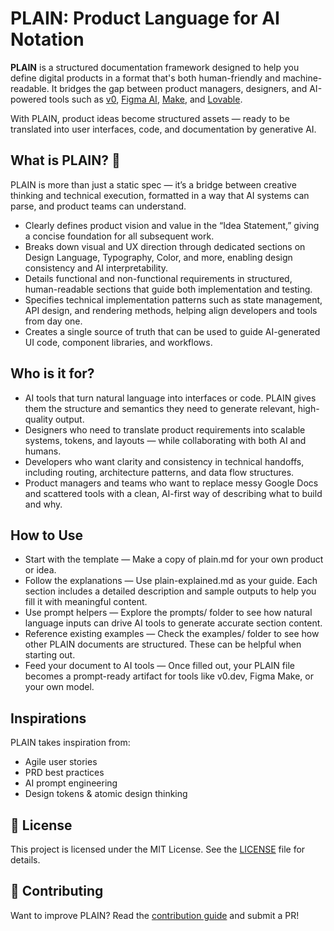 # PLAIN: Product Language for AI Notation

**PLAIN** is a structured documentation framework designed to help you define digital products in a format that's both human-friendly and machine-readable. It bridges the gap between product managers, designers, and AI-powered tools such as [v0](https://v0.dev), [Figma AI](https://www.figma.com/blog/design-ai), [Make](https://www.make.com), and [Lovable](https://www.lovable.so/).

With PLAIN, product ideas become structured assets — ready to be translated into user interfaces, code, and documentation by generative AI.

## What is PLAIN? 🤔

PLAIN is more than just a static spec — it’s a bridge between creative thinking and technical execution, formatted in a way that AI systems can parse, and product teams can understand.

- Clearly defines product vision and value in the “Idea Statement,” giving a concise foundation for all subsequent work.
- Breaks down visual and UX direction through dedicated sections on Design Language, Typography, Color, and more, enabling design consistency and AI interpretability.
- Details functional and non-functional requirements in structured, human-readable sections that guide both implementation and testing.
- Specifies technical implementation patterns such as state management, API design, and rendering methods, helping align developers and tools from day one.
- Creates a single source of truth that can be used to guide AI-generated UI code, component libraries, and workflows.

## Who is it for?

- AI tools that turn natural language into interfaces or code. PLAIN gives them the structure and semantics they need to generate relevant, high-quality output.
- Designers who need to translate product requirements into scalable systems, tokens, and layouts — while collaborating with both AI and humans.
- Developers who want clarity and consistency in technical handoffs, including routing, architecture patterns, and data flow structures.
- Product managers and teams who want to replace messy Google Docs and scattered tools with a clean, AI-first way of describing what to build and why.

## How to Use
- Start with the template — Make a copy of plain.md for your own product or idea.
- Follow the explanations — Use plain-explained.md as your guide. Each section includes a detailed description and sample outputs to help you fill it with meaningful content.
- Use prompt helpers — Explore the prompts/ folder to see how natural language inputs can drive AI tools to generate accurate section content.
- Reference existing examples — Check the examples/ folder to see how other PLAIN documents are structured. These can be helpful when starting out.
- Feed your document to AI tools — Once filled out, your PLAIN file becomes a prompt-ready artifact for tools like v0.dev, Figma Make, or your own model.

## Inspirations

PLAIN takes inspiration from:
- Agile user stories
- PRD best practices
- AI prompt engineering
- Design tokens & atomic design thinking

## 📄 License

This project is licensed under the MIT License. See the [LICENSE](./LICENSE) file for details.

## 🙌 Contributing

Want to improve PLAIN? Read the [contribution guide](./docs/contribution-guide.md) and submit a PR!
